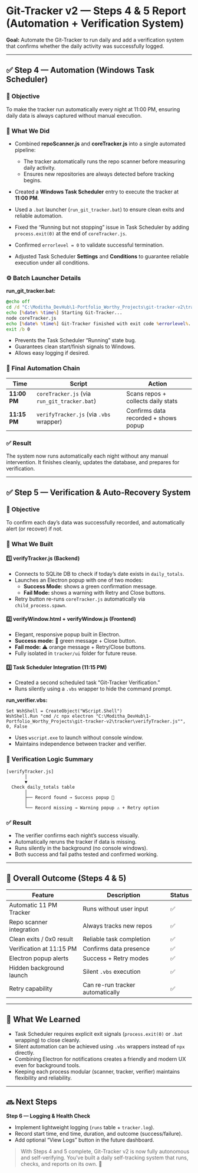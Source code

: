 # Git-Tracker v2 — Steps 4 & 5 Report (Automation + Verification System)

**Goal:** Automate the Git-Tracker to run daily and add a verification system that confirms whether the daily activity was successfully logged.

---

## ✅ Step 4 — Automation (Windows Task Scheduler)

### 🎯 Objective
To make the tracker run automatically every night at 11:00 PM, ensuring daily data is always captured without manual execution.

### 🧱 What We Did
- Combined **repoScanner.js** and **coreTracker.js** into a single automated pipeline:
  - The tracker automatically runs the repo scanner before measuring daily activity.
  - Ensures new repositories are always detected before tracking begins.

- Created a **Windows Task Scheduler** entry to execute the tracker at **11:00 PM**.
- Used a `.bat` launcher (`run_git_tracker.bat`) to ensure clean exits and reliable automation.
- Fixed the “Running but not stopping” issue in Task Scheduler by adding `process.exit(0)` at the end of `coreTracker.js`.
- Confirmed `errorlevel = 0` to validate successful termination.
- Adjusted Task Scheduler **Settings** and **Conditions** to guarantee reliable execution under all conditions.

### ⚙️ Batch Launcher Details
**run_git_tracker.bat:**
```bat
@echo off
cd /d "C:\Moditha_DevHub\1-Portfolio_Worthy_Projects\git-tracker-v2\tracker"
echo [%date% %time%] Starting Git-Tracker...
node coreTracker.js
echo [%date% %time%] Git-Tracker finished with exit code %errorlevel%.
exit /b 0
```
- Prevents the Task Scheduler “Running” state bug.
- Guarantees clean start/finish signals to Windows.
- Allows easy logging if desired.

### 🧩 Final Automation Chain
| Time | Script | Action |
|------|----------|--------|
| **11:00 PM** | `coreTracker.js` (via `run_git_tracker.bat`) | Scans repos + collects daily stats |
| **11:15 PM** | `verifyTracker.js` (via `.vbs` wrapper) | Confirms data recorded + shows popup |

### ✅ Result
The system now runs automatically each night without any manual intervention. It finishes cleanly, updates the database, and prepares for verification.

---

## ✅ Step 5 — Verification & Auto-Recovery System

### 🎯 Objective
To confirm each day’s data was successfully recorded, and automatically alert (or recover) if not.

### 🧱 What We Built

#### 1️⃣ **verifyTracker.js** (Backend)
- Connects to SQLite DB to check if today’s date exists in `daily_totals`.
- Launches an Electron popup with one of two modes:
  - **Success Mode:** shows a green confirmation message.
  - **Fail Mode:** shows a warning with Retry and Close buttons.
- Retry button re-runs `coreTracker.js` automatically via `child_process.spawn`.

#### 2️⃣ **verifyWindow.html + verifyWindow.js** (Frontend)
- Elegant, responsive popup built in Electron.
- **Success mode:** 🎉 green message + Close button.  
- **Fail mode:** ⚠️ orange message + Retry/Close buttons.
- Fully isolated in `tracker/ui` folder for future reuse.

#### 3️⃣ **Task Scheduler Integration (11:15 PM)**
- Created a second scheduled task “Git-Tracker Verification.”
- Runs silently using a `.vbs` wrapper to hide the command prompt.

**run_verifier.vbs:**
```vbscript
Set WshShell = CreateObject("WScript.Shell")
WshShell.Run "cmd /c npx electron "C:\Moditha_DevHub\1-Portfolio_Worthy_Projects\git-tracker-v2\tracker\verifyTracker.js"", 0, False
```
- Uses `wscript.exe` to launch without console window.
- Maintains independence between tracker and verifier.

### 🧩 Verification Logic Summary
```
[verifyTracker.js]
       │
       ▼
  Check daily_totals table
       │
       ├── Record found → Success popup 🎉
       │
       └── Record missing → Warning popup ⚠️ + Retry option
```

### ✅ Result
- The verifier confirms each night’s success visually.
- Automatically reruns the tracker if data is missing.
- Runs silently in the background (no console windows).
- Both success and fail paths tested and confirmed working.

---

## 🧭 Overall Outcome (Steps 4 & 5)

| Feature | Description | Status |
|----------|--------------|--------|
| Automatic 11 PM Tracker | Runs without user input | ✅ |
| Repo scanner integration | Always tracks new repos | ✅ |
| Clean exits / 0x0 result | Reliable task completion | ✅ |
| Verification at 11:15 PM | Confirms data presence | ✅ |
| Electron popup alerts | Success + Retry modes | ✅ |
| Hidden background launch | Silent `.vbs` execution | ✅ |
| Retry capability | Can re-run tracker automatically | ✅ |

---

## 🧠 What We Learned
- Task Scheduler requires explicit exit signals (`process.exit(0)` or `.bat` wrapping) to close cleanly.
- Silent automation can be achieved using `.vbs` wrappers instead of `npx` directly.
- Combining Electron for notifications creates a friendly and modern UX even for background tools.
- Keeping each process modular (scanner, tracker, verifier) maintains flexibility and reliability.

---

## 🔜 Next Steps
**Step 6 — Logging & Health Check**
- Implement lightweight logging (`runs` table + `tracker.log`).
- Record start time, end time, duration, and outcome (success/failure).
- Add optional “View Logs” button in the future dashboard.

> With Steps 4 and 5 complete, Git-Tracker v2 is now fully autonomous and self-verifying. You’ve built a daily self-tracking system that runs, checks, and reports on its own. 🚀
